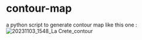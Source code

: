 # contour-map

a python script to generate contour map like this one :
![20231103_1548_La Crete_contour](https://github.com/nbirckel/contour-map/assets/5878394/dd2ca315-f58b-4baa-a5e2-7b202b5f190d)
